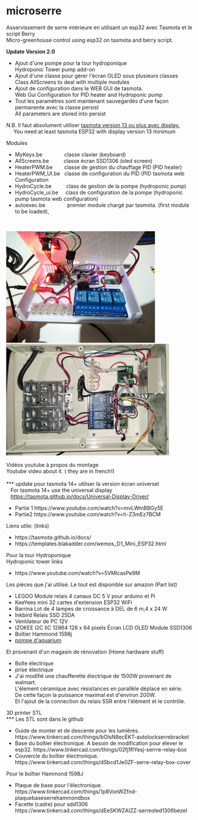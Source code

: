 # microserre

Asservissement de serre intérieure en utilisant un esp32 avec Tasmota et le script Berry<br>
Micro-greenhouse control  using  esp32 on tasmota and berry script.

<b>Update Version 2.0</b>
<ul><li>Ajout d'une pompe pour la tour hydroponique<br>Hydroponic Tower pump add-on</li>
<li>Ajout d'une classe pour gérer l'écran OLED sous plusieurs classes<br>Class AllScreens to deal with multiple modules</li>
<li>Ajout de configuration dans le WEB GUI de tasmota.<br> Web Gui Configuration for PID heater and Hydroponic pump</li>
<li>Tout les paramètres sont maintenant sauvegardés d'une façon permanente avec la classe persist<br>All parameters are stored into persist</li>
</ul>
N.B. Il faut absolument utiliser <a href="https://ota.tasmota.com/tasmota32/release/tasmota32-display.bin">tasmota version 13 ou plus avec display.</a><br>&nbsp;&nbsp;&nbsp;&nbsp;&nbsp;You need at least tasmota ESP32 with display version 13 minimum <br>

Modules
<ul><li>MyKeys.be&nbsp;&nbsp;&nbsp;&nbsp;&nbsp;&nbsp;&nbsp;&nbsp;&nbsp;&nbsp;&nbsp;&nbsp;&nbsp;&nbsp;&nbsp;classe clavier (keyboard)</li>
<li>AllScreens.be&nbsp;&nbsp;&nbsp;&nbsp;&nbsp&nbsp;&nbsp;&nbsp;&nbsp;&nbsp;classe écran SSD1306 (oled screen)</li>
<li>HeaterPWM.be&nbsp;&nbsp;&nbsp;&nbsp;&nbsp;&nbsp;&nbsp;&nbsp;classe de gestion du chauffage PID (PID heater)</li>
<li>HeaterPWM_UI.be&nbsp;&nbsp;&nbsp;classe de configuration du PID (PID tasmota web Configuration</li>
<li>HydroCycle.be&nbsp;&nbsp;&nbsp;&nbsp;&nbsp;&nbsp;&nbsp;&nbsp;&nbsp;&nbsp;class de gestion de la pompe (hydroponic pump)</li>
<li>HydroCycle_ui.be&nbsp;&nbsp;&nbsp;&nbsp;&nbsp;class de configuration de la pompe (hydroponic pump tasmota web configuration)</li>
<li>autoexec.be&nbsp;&nbsp;&nbsp;&nbsp;&nbsp;&nbsp;&nbsp;&nbsp;&nbsp;&nbsp;&nbsp;&nbsp;&nbsp;&nbsp;&nbsp;premier module chargé par tasmota. (first module to be loaded),
 </ul>
<br>


<img src="MicroserreBox.jpg" height="300"><img src="Esp32SerreBox.jpg" height="300">


Vidéos youtube à propos du montage<br>
Youtube video about it.  ( they are in french!)<br><br>
*** update pour tasmota 14+ utiliser la version écran universel<br>
&nbsp;&nbsp;&nbsp;For tasmota 14+  use the universal display<br>
&nbsp;&nbsp;&nbsp;https://tasmota.github.io/docs/Universal-Display-Driver/<br>

<ul><li>Partie 1 https://www.youtube.com/watch?v=mvLWmBBGy5E</li>
<li>Partie2 https://www.youtube.com/watch?v=h-Z3mEz7BCM</li></ul>


Liens utile: (links)
<ul><li>https://tasmota.github.io/docs/</li>
<li>https://templates.blakadder.com/wemos_D1_Mini_ESP32.html</li></ul>

Pour la tour Hydroponique<br>
Hydroponic tower links<br>
<ul><li>https://www.youtube.com/watch?v=5VMlcasPe9M</li>
</ul>

Les pièces que j'ai utilisé. Le tout est disponible sur amazon (Part list)
<ul><li>LEGOO Module relais 4 canaux DC 5 V pour arduino et Pi</li>
<li>KeeYees mini 32 cartes d'extension ESP32 WiFi</li>
<li>Barrina Lot de 4 lampes de croissance à DEL de 6 m,4 x 24 W</li>
<li>Inkbird Relais SSD 25DA</li> 
<li>Ventilateur de PC 12V</li>
<li>IZOKEE I2C IIC 12864 128 x 64 pixels Écran LCD OLED Module SSD1306</li>
<li>Boîtier Hammond 1598j</li>
<li><a href="https://www.amazon.ca/-/fr/gp/product/B0B4NZXBR6d">pompe d'aquarium</a></li></ul>

Et provenant d'un magasin de rénovation (Home hardware stuff)
<ul><li>Boîte électrique</li>
<li>prise électrique</li>
<li>J'ai modifié une chaufferette électrique de 1500W provenant de walmart.<br>
L'élement céramique avec résistances en parallèle  déplacé en série.<br>
De cette façon la puissance maximal est d'environ 200W.<br>
Et l'ajout de la connection du relais SSR entre l'élément et le contrôle.</li></ul>

3D printer STL<br>
*** Les STL sont dans le github
<ul><li>Guide de monter et de descente pour les lumières.  https://www.tinkercad.com/things/bOlsN8ecEKT-autolockserrebracket</li>
<li>Base du boîtier électronique. A besoin de modification pour élever le esp32. https://www.tinkercad.com/things/02fj1fIYesj-serrre-relay-box </li>
<li>Couvercle du boîtier électronique. https://www.tinkercad.com/things/dSbcd1Je0ZF-serre-relay-box-cover</li></ul>

Pour le boîtier Hammond 1598J
<ul><li>Plaque de base pour l'électronique.   https://www.tinkercad.com/things/1p8VonWZfnd-plaquebaseserrehammondbox</li>
<li>Facette (cadre) pour sdd1306  https://www.tinkercad.com/things/dEeSKWZAIZZ-serreoled1306bezel </li></ul>
